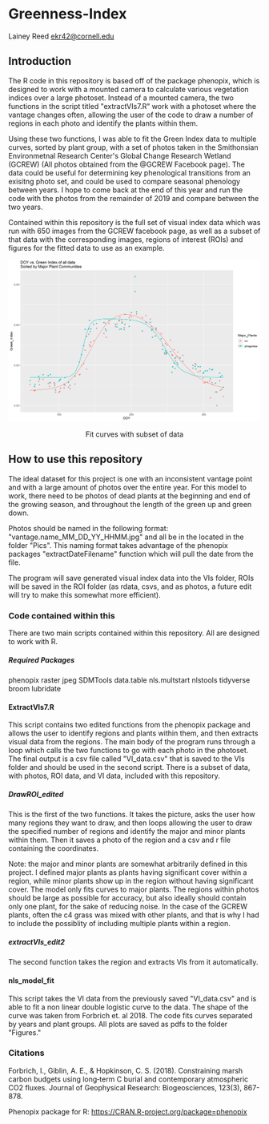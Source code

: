 # Greenness-Index

Lainey Reed
ekr42@cornell.edu

## Introduction

The R code in this repository is based off of the package phenopix, which is designed to work with a mounted camera to calculate various vegetation indices over a large photoset. Instead of a mounted camera, the two functions in the script titled "extractVIs7.R" work with a photoset where the vantage changes often, allowing the user of the code to draw a number of regions in each photo and identify the plants within them. 

Using these two functions, I was able to fit the Green Index data to multiple curves, sorted by plant group, with a set of photos taken in the Smithonsian Environmetnal Research Center's Global Change Research Wetland (GCREW) (All photos obtained from the @GCREW Facebook page). The data could be useful for determining key phenological transitions from an exisitng photo set, and could be used to compare seasonal phenology between years. I hope to come back at the end of this year and run the code with the photos from the remainder of 2019 and compare between the two years. 

Contained within this repository is the full set of visual index data which was run with 650 images from the GCREW facebook page, as well as a subset of that data with the corresponding images, regions of interest (ROIs) and figures for the fitted data to use as an example.


<p align="center">
<img src="https://raw.githubusercontent.com/lainey-reed/Greenness-Index/master/Figures/Fitted_Curves.jpg" heights=720 width=1260>
</p>

<p align="center">
  Fit curves with subset of data
  </p>

## How to use this repository

The ideal dataset for this project is one with an inconsistent vantage point and with a large amount of photos over the entire year. For this model to work, there need to be photos of dead plants at the beginning and end of the growing season, and throughout the length of the green up and green down. 

Photos should be named in the following format: "vantage.name_MM_DD_YY_HHMM.jpg" and all be in the located in the folder "Pics". This naming format takes advantage of the phenopix packages "extractDateFilename" function which will pull the date from the file.

The program will save generated visual index data into the VIs folder, ROIs will be saved in the ROI folder (as rdata, csvs, and as photos, a future edit will try to make this somewhat more efficient).

### Code contained within this

There are two main scripts contained within this repository. All are designed to work with R.

##### Required Packages

phenopix
raster
jpeg
SDMTools
data.table
nls.multstart
nlstools
tidyverse
broom
lubridate

#### ExtractVIs7.R

This script contains two edited functions from the phenopix package and allows the user to identify regions and plants within them, and then extracts visual data from the regions. The main body of the program runs through a loop which calls the two functions to go with each photo in the photoset. The final output is a csv file called "VI_data.csv" that is saved to the VIs folder and should be used in the second script. There is a subset of data, with photos, ROI data, and VI data, included with this repository.

##### DrawROI_edited

This is the first of the two functions. It takes the picture, asks the user how many regions they want to draw, and then loops allowing the user to draw the specified number of regions and identify the major and minor plants within them. Then it saves a photo of the region and a csv and r file containing the coordinates. 

Note: the major and minor plants are somewhat arbitrarily defined in this project. I defined major plants as plants having significant cover within a region, while minor plants show up in the region without having significant cover. The model only fits curves to major plants. The regions within photos should be large as possible for accuracy, but also ideally should contain only one plant, for the sake of reducing noise. In the case of the GCREW plants, often the c4 grass was mixed with other plants, and that is why I had to include the possiblity of including multiple plants within a region.

##### extractVIs_edit2 

The second function takes the region and extracts VIs from it automatically.

####  nls_model_fit

This script takes the VI data from the previously saved "VI_data.csv" and is able to fit a non linear double logistic curve to the data. The shape of the curve was taken from Forbrich et. al 2018. The code fits curves separated by years and plant groups. All plots are saved as pdfs to the folder "Figures."

### Citations

Forbrich, I., Giblin, A. E., & Hopkinson, C. S. (2018). Constraining marsh carbon budgets using long‐term C burial and contemporary atmospheric CO2 fluxes. Journal of Geophysical Research: Biogeosciences, 123(3), 867-878.

Phenopix package for R: https://CRAN.R-project.org/package=phenopix
